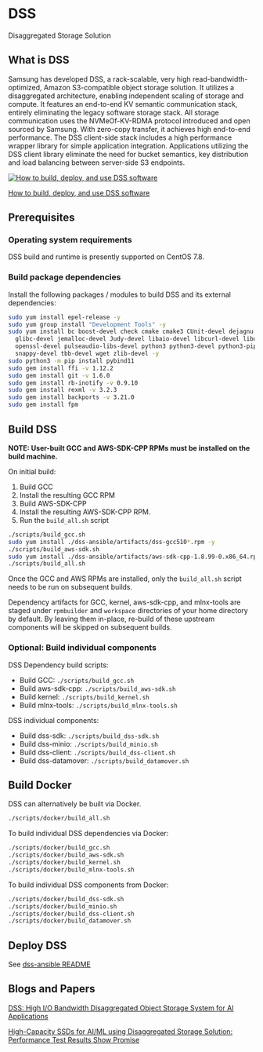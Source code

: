 # DSS

Disaggregated Storage Solution

## What is DSS

Samsung has developed DSS, a rack-scalable, very high read-bandwidth-optimized, Amazon S3-compatible object storage solution. It utilizes a disaggregated architecture, enabling independent scaling of storage and compute. It features an end-to-end KV semantic communication stack, entirely eliminating the legacy software storage stack. All storage communication uses the NVMeOf-KV-RDMA protocol introduced and open sourced by Samsung. With zero-copy transfer, it achieves high end-to-end performance. The DSS client-side stack includes a high performance wrapper library for simple application integration. Applications utilizing the DSS client library eliminate the need for bucket semantics, key distribution and load balancing between server-side S3 endpoints.

[![How to build, deploy, and use DSS software](https://img.youtube.com/vi/fpAFvLhTpqw/0.jpg)](https://youtu.be/fpAFvLhTpqw "How to build, deploy, and use DSS software")

[How to build, deploy, and use DSS software](https://youtu.be/fpAFvLhTpqw)

## Prerequisites

### Operating system requirements

DSS build and runtime is presently supported on CentOS 7.8.

### Build package dependencies

Install the following packages / modules to build DSS and its external dependencies:

```bash
sudo yum install epel-release -y
sudo yum group install "Development Tools" -y
sudo yum install bc boost-devel check cmake cmake3 CUnit-devel dejagnu dpkg elfutils-libelf-devel expect \
  glibc-devel jemalloc-devel Judy-devel libaio-devel libcurl-devel libuuid-devel meson ncurses-devel numactl-devel \
  openssl-devel pulseaudio-libs-devel python3 python3-devel python3-pip rdma-core-devel redhat-lsb ruby-devel \
  snappy-devel tbb-devel wget zlib-devel -y
sudo python3 -m pip install pybind11
sudo gem install ffi -v 1.12.2
sudo gem install git -v 1.6.0
sudo gem install rb-inotify -v 0.9.10
sudo gem install rexml -v 3.2.3
sudo gem install backports -v 3.21.0
sudo gem install fpm
```

## Build DSS

**NOTE: User-built GCC and AWS-SDK-CPP RPMs must be installed on the build machine.**

On initial build:

1. Build GCC
2. Install the resulting GCC RPM
3. Build AWS-SDK-CPP
4. Install the resulting AWS-SDK-CPP RPM.
5. Run the `build_all.sh` script

```bash
./scripts/build_gcc.sh
sudo yum install ./dss-ansible/artifacts/dss-gcc510*.rpm -y
./scripts/build_aws-sdk.sh
sudo yum install ./dss-ansible/artifacts/aws-sdk-cpp-1.8.99-0.x86_64.rpm -y
./scripts/build_all.sh
```

Once the GCC and AWS RPMs are installed, only the `build_all.sh` script needs to be run on subsequent builds.

Dependency artifacts for GCC, kernel, aws-sdk-cpp, and mlnx-tools are staged under `rpmbuilder` and `workspace` directories of your home directory by default. By leaving them in-place, re-build of these upstream components will be skipped on subsequent builds.

### Optional: Build individual components

DSS Dependency build scripts:

* Build GCC: `./scripts/build_gcc.sh`
* Build aws-sdk-cpp: `./scripts/build_aws-sdk.sh`
* Build kernel: `./scripts/build_kernel.sh`
* Build mlnx-tools: `./scripts/build_mlnx-tools.sh`

DSS individual components:

* Build dss-sdk: `./scripts/build_dss-sdk.sh`
* Build dss-minio: `./scripts/build_minio.sh`
* Build dss-client: `./scripts/build_dss-client.sh`
* Build dss-datamover: `./scripts/build_datamover.sh`

## Build Docker

DSS can alternatively be built via Docker.

```bash
./scripts/docker/build_all.sh
```

To build individual DSS dependencies via Docker:

```bash
./scripts/docker/build_gcc.sh
./scripts/docker/build_aws-sdk.sh
./scripts/docker/build_kernel.sh
./scripts/docker/build_mlnx-tools.sh
```

To build individual DSS components from Docker:

```bash
./scripts/docker/build_dss-sdk.sh
./scripts/docker/build_minio.sh
./scripts/docker/build_dss-client.sh
./scripts/docker/build_datamover.sh
```

## Deploy DSS

See [dss-ansible README](https://github.com/OpenMPDK/dss-ansible/blob/master/README.md)

## Blogs and Papers

[DSS: High I/O Bandwidth Disaggregated Object Storage System for AI Applications](https://www.researchgate.net/publication/358580692_DSS_High_IO_Bandwidth_Disaggregated_Object_Storage_System_for_AI_Applications)

[High-Capacity SSDs for AI/ML using Disaggregated Storage Solution: Performance Test Results Show Promise](https://semiconductor.samsung.com/us/newsroom/tech-blog/high-capacity-ssds-for-ai-ml-using-disaggregated-storage-solution-performance-test-results-show-promise/)
